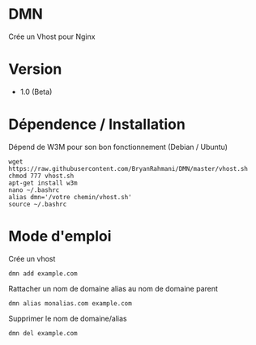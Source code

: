 # DMN
Crée un Vhost pour Nginx

# Version
-  1.0 (Beta)

# Dépendence / Installation

Dépend de W3M pour son bon fonctionnement (Debian / Ubuntu)
```
wget https://raw.githubusercontent.com/BryanRahmani/DMN/master/vhost.sh
chmod 777 vhost.sh
apt-get install w3m
nano ~/.bashrc
alias dmn='/votre chemin/vhost.sh'
source ~/.bashrc

```



# Mode d'emploi

Crée un vhost 
```
dmn add example.com
```

Rattacher un nom de domaine alias au nom de domaine parent
```
dmn alias monalias.com example.com
```

Supprimer le nom de domaine/alias
```
dmn del example.com
```

